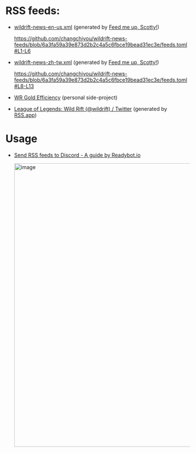 # RSS feeds:

- [wildrift-news-en-us.xml](https://changchiyou.github.io/wildrift-news-feeds/wildrift-news-en-us.xml) (generated by [Feed me up, Scotty!](https://feed-me-up-scotty.vincenttunru.com/))

  https://github.com/changchiyou/wildrift-news-feeds/blob/6a3fa59a39e873d2b2c4a5c6fbce19bead31ec3e/feeds.toml#L1-L6

- [wildrift-news-zh-tw.xml](https://changchiyou.github.io/wildrift-news-feeds/wildrift-news-zh-tw.xml) (generated by [Feed me up, Scotty!](https://feed-me-up-scotty.vincenttunru.com/))

  https://github.com/changchiyou/wildrift-news-feeds/blob/6a3fa59a39e873d2b2c4a5c6fbce19bead31ec3e/feeds.toml#L8-L13

- [WR Gold Efficiency](https://changchiyou.github.io/wildrift-gold-efficiency/feed.xml) (personal side-project)

- [League of Legends: Wild Rift (@wildrift) / Twitter](https://rss.app/feeds/L9dnqX49ETv6PL4s.xml) (generated by [RSS.app](https://rss.app/))

# Usage

- [Send RSS feeds to Discord - A guide by Readybot.io](https://readybot.io/help/how-to/send-rss-feeds-to-discord)

  <img width="773" alt="image" src="https://github.com/changchiyou/wildrift-news-feeds/assets/46549482/5aa165bd-7449-4c2a-b204-6dd389552f10">

